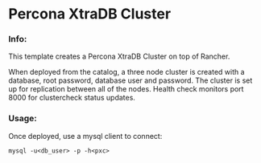 # Percona XtraDB Cluster

### Info:

This template creates a Percona XtraDB Cluster on top of Rancher.

When deployed from the catalog, a three node cluster is created with a database, root password, database user and password. The cluster is set up for replication between all of the nodes. Health check monitors port 8000 for clustercheck status updates.

### Usage:

Once deployed, use a mysql client to connect:

`mysql -u<db_user> -p -h<pxc>`
